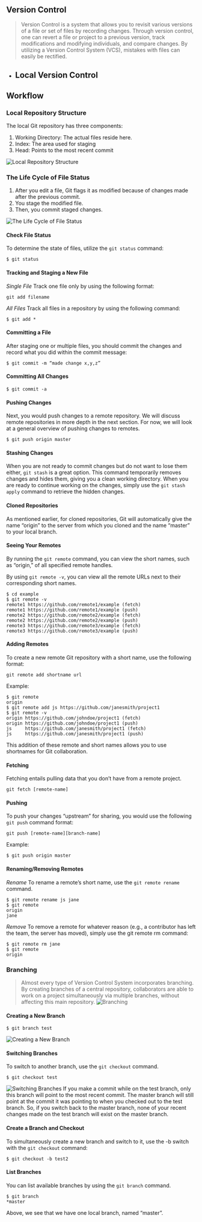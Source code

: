 ## Version Control

> Version Control is a system that allows you to revisit various versions of a file or set of files by recording changes. Through version control, one can revert a file or project to a previous version, track modifications and modifying individuals, and compare changes. By utilizing a Version Control System (VCS), mistakes with files can easily be rectified.

- Local Version Control
  - 
 
 
## Workflow

### Local Repository Structure
The local Git repository has three components:

1. Working Directory: The actual files reside here.
1. Index: The area used for staging
1. Head: Points to the most recent commit

![Local Repository Structure](https://blog.udemy.com/wp-content/uploads/2015/08/image036.png)

### The Life Cycle of File Status
1. After you edit a file, Git flags it as modified because of changes made after the previous commit.
1. You stage the modified file.
1. Then, you commit staged changes.

![The Life Cycle of File Status](https://blog.udemy.com/wp-content/uploads/2015/08/image006.png)


#### Check File Status
To determine the state of files, utilize the `git status` command:
```
$ git status
```


#### Tracking and Staging a New File
*Single File*
Track one file only by using the following format:
```
git add filename
```
*All Files*
Track all files in a repository by using the following command:
```
$ git add *
```

#### Committing a File
After staging one or multiple files, you should commit the changes and record what you did within the commit message:
```
$ git commit -m “made change x,y,z”
```

#### Committing All Changes
```
$ git commit -a
```

#### Pushing Changes
Next, you would push changes to a remote repository. We will discuss remote repositories in more depth in the next section. For now, we will look at a general overview of pushing changes to remotes.
```
$ git push origin master
```

#### Stashing Changes
When you are not ready to commit changes but do not want to lose them either, `git stash` is a great option. This command temporarily removes changes and hides them, giving you a clean working directory. When you are ready to continue working on the changes, simply use the `git stash apply` command to retrieve the hidden changes.

#### Cloned Repositories
As mentioned earlier, for cloned repositories, Git will automatically give the name “origin” to the server from which you cloned and the name “master” to your local branch.

#### Seeing Your Remotes
By running the `git remote` command, you can view the short names, such as “origin,” of all specified remote handles.

By using `git remote -v`, you can view all the remote URLs next to their corresponding short names.
```
$ cd example
$ git remote -v
remote1 https://github.com/remote1/example (fetch)
remote1 https://github.com/remote1/example (push)
remote2 https://github.com/remote2/example (fetch)
remote2 https://github.com/remote2/example (push)
remote3 https://github.com/remote3/example (fetch)
remote3 https://github.com/remote3/example (push)
```

#### Adding Remotes
To create a new remote Git repository with a short name, use the following format:
```
git remote add shortname url
```
Example:
```
$ git remote
origin
$ git remote add js https://github.com/janesmith/project1
$ git remote -v
origin https://github.com/johndoe/project1 (fetch)
origin https://github.com/johndoe/project1 (push)
js     https://github.com/janesmith/project1 (fetch)
js     https://github.com/janesmith/project1 (push)
```
This addition of these remote and short names allows you to use shortnames for Git collaboration.

#### Fetching
Fetching entails pulling data that you don’t have from a remote project.
```
git fetch [remote-name]
```

#### Pushing
To push your changes “upstream” for sharing, you would use the following `git push` command format:
```
git push [remote-name][branch-name]
```
Example:
```
$ git push origin master
```
#### Renaming/Removing Remotes
*Rename*
To rename a remote’s short name, use the `git remote rename` command.
```
$ git remote rename js jane
$ git remote
origin
jane
```
*Remove*
To remove a remote for whatever reason (e.g., a contributor has left the team, the server has moved), simply use the git remote rm command:
```
$ git remote rm jane
$ git remote
origin
```

### Branching
> Almost every type of Version Control System incorporates branching. By creating branches of a central repository, collaborators are able to work on a project simultaneously via multiple branches, without affecting this main repository.
![Branching](https://blog.udemy.com/wp-content/uploads/2015/08/image016.png)

#### Creating a New Branch
```
$ git branch test
```
![Creating a New Branch](https://blog.udemy.com/wp-content/uploads/2015/08/image027.png)

#### Switching Branches
To switch to another branch, use the `git checkout` command.
```
$ git checkout test
```
![Switching Branches](https://blog.udemy.com/wp-content/uploads/2015/08/image086.png)
If you make a commit while on the test branch, only this branch will point to the most recent commit. The master branch will still point at the commit it was pointing to when you checked out to the test branch. So, if you switch back to the master branch, none of your recent changes made on the test branch will exist on the master branch.

#### Create a Branch and Checkout
To simultaneously create a new branch and switch to it, use the -b switch with the `git checkout` command:
```
$ git checkout -b test2
```

#### List Branches
You can list available branches by using the `git branch` command.
```
$ git branch
*master
```
Above, we see that we have one local branch, named “master”.
